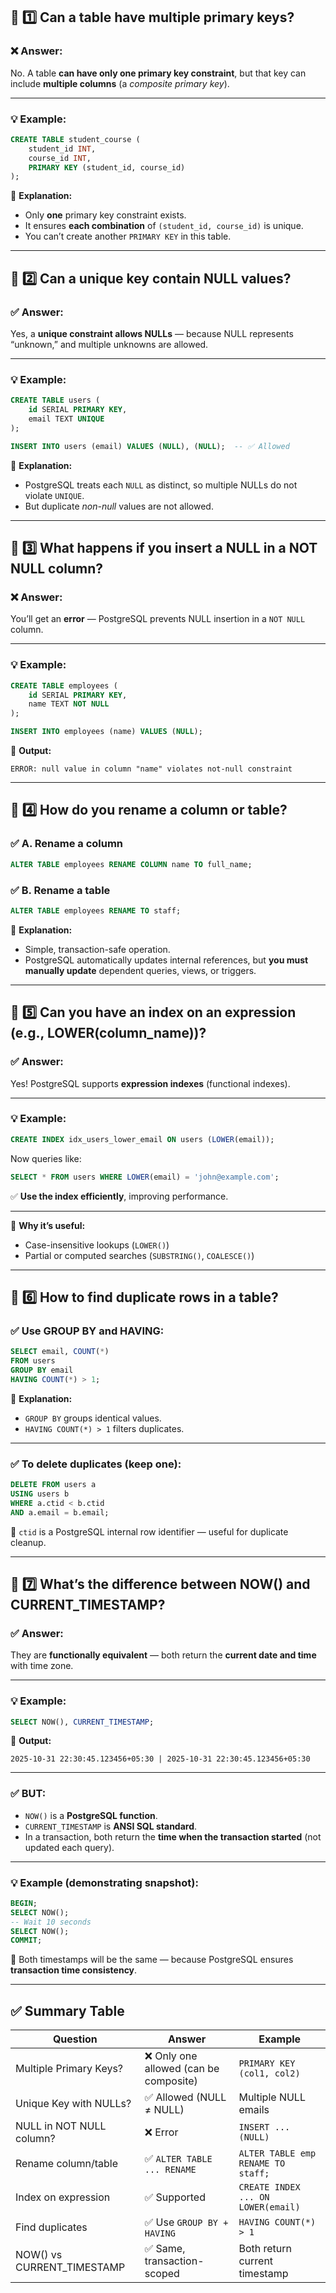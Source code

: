 ## 🧩 1️⃣ **Can a table have multiple primary keys?**

### ❌ **Answer:**

No.
A table **can have only one primary key constraint**, but that key can include **multiple columns** (a *composite primary key*).

---

### 💡 **Example:**

```sql
CREATE TABLE student_course (
    student_id INT,
    course_id INT,
    PRIMARY KEY (student_id, course_id)
);
```

🧠 **Explanation:**

* Only **one** primary key constraint exists.
* It ensures **each combination** of `(student_id, course_id)` is unique.
* You can’t create another `PRIMARY KEY` in this table.

---

## 🧩 2️⃣ **Can a unique key contain NULL values?**

### ✅ **Answer:**

Yes, a **unique constraint allows NULLs** — because NULL represents “unknown,” and multiple unknowns are allowed.

---

### 💡 **Example:**

```sql
CREATE TABLE users (
    id SERIAL PRIMARY KEY,
    email TEXT UNIQUE
);

INSERT INTO users (email) VALUES (NULL), (NULL);  -- ✅ Allowed
```

🧠 **Explanation:**

* PostgreSQL treats each `NULL` as distinct, so multiple NULLs do not violate `UNIQUE`.
* But duplicate *non-null* values are not allowed.

---

## 🧩 3️⃣ **What happens if you insert a NULL in a NOT NULL column?**

### ❌ **Answer:**

You’ll get an **error** — PostgreSQL prevents NULL insertion in a `NOT NULL` column.

---

### 💡 **Example:**

```sql
CREATE TABLE employees (
    id SERIAL PRIMARY KEY,
    name TEXT NOT NULL
);

INSERT INTO employees (name) VALUES (NULL);
```

🧠 **Output:**

```
ERROR: null value in column "name" violates not-null constraint
```

---

## 🧩 4️⃣ **How do you rename a column or table?**

### ✅ **A. Rename a column**

```sql
ALTER TABLE employees RENAME COLUMN name TO full_name;
```

### ✅ **B. Rename a table**

```sql
ALTER TABLE employees RENAME TO staff;
```

🧠 **Explanation:**

* Simple, transaction-safe operation.
* PostgreSQL automatically updates internal references, but **you must manually update** dependent queries, views, or triggers.

---

## 🧩 5️⃣ **Can you have an index on an expression (e.g., LOWER(column_name))?**

### ✅ **Answer:**

Yes! PostgreSQL supports **expression indexes** (functional indexes).

---

### 💡 **Example:**

```sql
CREATE INDEX idx_users_lower_email ON users (LOWER(email));
```

Now queries like:

```sql
SELECT * FROM users WHERE LOWER(email) = 'john@example.com';
```

✅ **Use the index efficiently**, improving performance.

---

🧠 **Why it’s useful:**

* Case-insensitive lookups (`LOWER()`)
* Partial or computed searches (`SUBSTRING()`, `COALESCE()`)

---

## 🧩 6️⃣ **How to find duplicate rows in a table?**

### ✅ **Use GROUP BY and HAVING:**

```sql
SELECT email, COUNT(*)
FROM users
GROUP BY email
HAVING COUNT(*) > 1;
```

🧠 **Explanation:**

* `GROUP BY` groups identical values.
* `HAVING COUNT(*) > 1` filters duplicates.

---

### ✅ **To delete duplicates (keep one):**

```sql
DELETE FROM users a
USING users b
WHERE a.ctid < b.ctid
AND a.email = b.email;
```

🧠 `ctid` is a PostgreSQL internal row identifier — useful for duplicate cleanup.

---

## 🧩 7️⃣ **What’s the difference between NOW() and CURRENT_TIMESTAMP?**

### ✅ **Answer:**

They are **functionally equivalent** — both return the **current date and time** with time zone.

---

### 💡 **Example:**

```sql
SELECT NOW(), CURRENT_TIMESTAMP;
```

🧠 **Output:**

```
2025-10-31 22:30:45.123456+05:30 | 2025-10-31 22:30:45.123456+05:30
```

---

### ✅ **BUT:**

* `NOW()` is a **PostgreSQL function**.
* `CURRENT_TIMESTAMP` is **ANSI SQL standard**.
* In a transaction, both return the **time when the transaction started** (not updated each query).

---

### 💡 **Example (demonstrating snapshot):**

```sql
BEGIN;
SELECT NOW();
-- Wait 10 seconds
SELECT NOW();
COMMIT;
```

🧠 Both timestamps will be the same — because PostgreSQL ensures **transaction time consistency**.

---

## ✅ **Summary Table**

| Question                   | Answer                                | Example                            |
| -------------------------- | ------------------------------------- | ---------------------------------- |
| Multiple Primary Keys?     | ❌ Only one allowed (can be composite) | `PRIMARY KEY (col1, col2)`         |
| Unique Key with NULLs?     | ✅ Allowed (NULL ≠ NULL)               | Multiple NULL emails               |
| NULL in NOT NULL column?   | ❌ Error                               | `INSERT ... (NULL)`                |
| Rename column/table        | ✅ `ALTER TABLE ... RENAME`            | `ALTER TABLE emp RENAME TO staff;` |
| Index on expression        | ✅ Supported                           | `CREATE INDEX ... ON LOWER(email)` |
| Find duplicates            | ✅ Use `GROUP BY + HAVING`             | `HAVING COUNT(*) > 1`              |
| NOW() vs CURRENT_TIMESTAMP | ✅ Same, transaction-scoped            | Both return current timestamp      |
